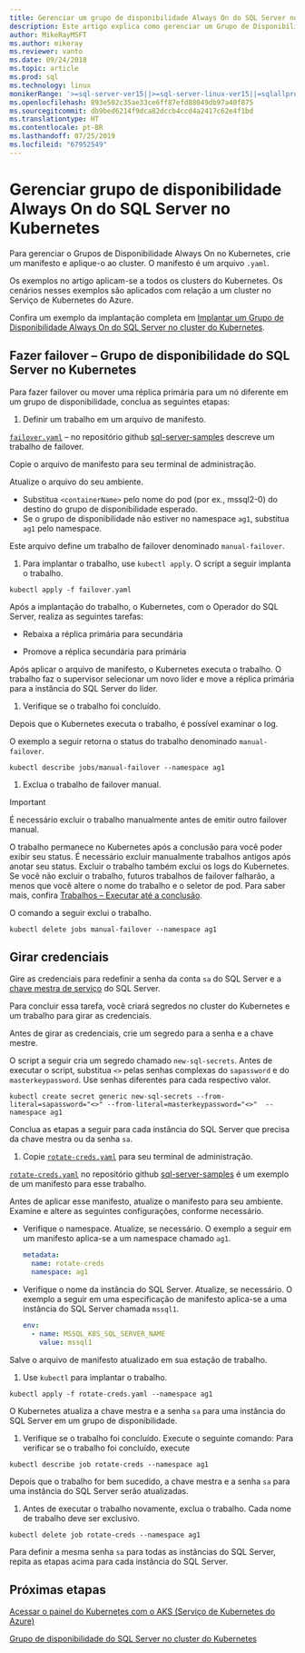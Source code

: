 ```yaml
---
title: Gerenciar um grupo de disponibilidade Always On do SQL Server no Kubernetes
description: Este artigo explica como gerenciar um Grupo de Disponibilidade Always On do SQL Server no Kubernetes.
author: MikeRayMSFT
ms.author: mikeray
ms.reviewer: vanto
ms.date: 09/24/2018
ms.topic: article
ms.prod: sql
ms.technology: linux
monikerRange: '>=sql-server-ver15||>=sql-server-linux-ver15||=sqlallproducts-allversions'
ms.openlocfilehash: 893e502c35ae33ce6ff87efd88049db97a40f875
ms.sourcegitcommit: db9bed6214f9dca82dccb4ccd4a2417c62e4f1bd
ms.translationtype: HT
ms.contentlocale: pt-BR
ms.lasthandoff: 07/25/2019
ms.locfileid: "67952549"
---
```

# <a name="manage-sql-server-always-on-availability-group-kubernetes"></a>Gerenciar grupo de disponibilidade Always On do SQL Server no Kubernetes

Para gerenciar o Grupos de Disponibilidade Always On no Kubernetes, crie um manifesto e aplique-o ao cluster. O manifesto é um arquivo `.yaml`.  

Os exemplos no artigo aplicam-se a todos os clusters do Kubernetes. Os cenários nesses exemplos são aplicados com relação a um cluster no Serviço de Kubernetes do Azure.

Confira um exemplo da implantação completa em [Implantar um Grupo de Disponibilidade Always On do SQL Server no cluster do Kubernetes](sql-server-linux-kubernetes-deploy.md).

## <a name="fail-over---sql-server-availability-group-on-kubernetes"></a>Fazer failover – Grupo de disponibilidade do SQL Server no Kubernetes

Para fazer failover ou mover uma réplica primária para um nó diferente em um grupo de disponibilidade, conclua as seguintes etapas:

1. Definir um trabalho em um arquivo de manifesto.

  [`failover.yaml`](https://github.com/Microsoft/sql-server-samples/tree/master/samples/features/high%20availability/Kubernetes/sample-manifest-files/failover.yaml) – no repositório github [sql-server-samples](https://github.com/Microsoft/sql-server-samples/tree/master/samples/features/high%20availability/Kubernetes/sample-manifest-files) descreve um trabalho de failover.

  Copie o arquivo de manifesto para seu terminal de administração.

  Atualize o arquivo do seu ambiente.

  - Substitua `<containerName>` pelo nome do pod (por ex., mssql2-0) do destino do grupo de disponibilidade esperado.
  - Se o grupo de disponibilidade não estiver no namespace `ag1`, substitua `ag1` pelo namespace.

  Este arquivo define um trabalho de failover denominado `manual-failover`.

1. Para implantar o trabalho, use `kubectl apply`. O script a seguir implanta o trabalho.

  ```azurecli
  kubectl apply -f failover.yaml
  ```

  Após a implantação do trabalho, o Kubernetes, com o Operador do SQL Server, realiza as seguintes tarefas:
  
  - Rebaixa a réplica primária para secundária
  
  - Promove a réplica secundária para primária
  
  Após aplicar o arquivo de manifesto, o Kubernetes executa o trabalho. O trabalho faz o supervisor selecionar um novo líder e move a réplica primária para a instância do SQL Server do líder.

1. Verifique se o trabalho foi concluído.
  
  Depois que o Kubernetes executa o trabalho, é possível examinar o log.
  
  O exemplo a seguir retorna o status do trabalho denominado `manual-failover`.

  ```azurecli
  kubectl describe jobs/manual-failover --namespace ag1
  ```

1. Exclua o trabalho de failover manual. 

  >[!IMPORTANT]
  >É necessário excluir o trabalho manualmente antes de emitir outro failover manual.
  > 
  >O trabalho permanece no Kubernetes após a conclusão para você poder exibir seu status. É necessário excluir manualmente trabalhos antigos após anotar seu status. Excluir o trabalho também exclui os logs do Kubernetes. Se você não excluir o trabalho, futuros trabalhos de failover falharão, a menos que você altere o nome do trabalho e o seletor de pod. Para saber mais, confira [Trabalhos – Executar até a conclusão](https://kubernetes.io/docs/concepts/workloads/controllers/jobs-run-to-completion/).

  O comando a seguir exclui o trabalho.

  ```azurecli
  kubectl delete jobs manual-failover --namespace ag1
  ```

## <a name="rotate-credentials"></a>Girar credenciais

Gire as credenciais para redefinir a senha da conta `sa` do SQL Server e a [chave mestra de serviço](../relational-databases/security/encryption/service-master-key.md) do SQL Server. 

Para concluir essa tarefa, você criará segredos no cluster do Kubernetes e um trabalho para girar as credenciais.

Antes de girar as credenciais, crie um segredo para a senha e a chave mestre.

O script a seguir cria um segredo chamado `new-sql-secrets`. Antes de executar o script, substitua `<>` pelas senhas complexas do `sapassword` e do `masterkeypassword`. Use senhas diferentes para cada respectivo valor.

```azurecli
kubectl create secret generic new-sql-secrets --from-literal=sapassword="<>" --from-literal=masterkeypassword="<>"  --namespace ag1
```

Conclua as etapas a seguir para cada instância do SQL Server que precisa da chave mestra ou da senha `sa`.

1. Copie [`rotate-creds.yaml`](https://github.com/Microsoft/sql-server-samples/blob/master/samples/features/high%20availability/Kubernetes/sample-manifest-files/rotate-creds.yaml) para seu terminal de administração.

  [`rotate-creds.yaml`](https://github.com/Microsoft/sql-server-samples/blob/master/samples/features/high%20availability/Kubernetes/sample-manifest-files/rotate-creds.yaml) no repositório github [sql-server-samples](https://github.com/Microsoft/sql-server-samples/tree/master/samples/features/high%20availability/Kubernetes/sample-deployment-script/) é um exemplo de um manifesto para esse trabalho.

  Antes de aplicar esse manifesto, atualize o manifesto para seu ambiente. Examine e altere as seguintes configurações, conforme necessário.

  - Verifique o namespace. Atualize, se necessário. O exemplo a seguir em um manifesto aplica-se a um namespace chamado `ag1`.

    ```yaml
    metadata:
      name: rotate-creds
      namespace: ag1
    ```

  - Verifique o nome da instância do SQL Server. Atualize, se necessário. O exemplo a seguir em uma especificação de manifesto aplica-se a uma instância do SQL Server chamada `mssql1`.

    ```yaml
    env:
      - name: MSSQL_K8S_SQL_SERVER_NAME
        value: mssql1
    ```

  Salve o arquivo de manifesto atualizado em sua estação de trabalho.

1. Use `kubectl` para implantar o trabalho.

  ```azurecli
  kubectl apply -f rotate-creds.yaml --namespace ag1
  ```

  O Kubernetes atualiza a chave mestra e a senha `sa` para uma instância do SQL Server em um grupo de disponibilidade.

1. Verifique se o trabalho foi concluído. Execute o seguinte comando: Para verificar se o trabalho foi concluído, execute 

  ```azcli
  kubectl describe job rotate-creds --namespace ag1
  ```

  Depois que o trabalho for bem sucedido, a chave mestra e a senha `sa` para uma instância do SQL Server serão atualizadas.


1. Antes de executar o trabalho novamente, exclua o trabalho. Cada nome de trabalho deve ser exclusivo.

  ```azurecli
  kubectl delete job rotate-creds --namespace ag1
  ```

Para definir a mesma senha `sa` para todas as instâncias do SQL Server, repita as etapas acima para cada instância do SQL Server.

## <a name="next-steps"></a>Próximas etapas

[Acessar o painel do Kubernetes com o AKS (Serviço de Kubernetes do Azure)](https://docs.microsoft.com/azure/aks/kubernetes-dashboard)

[Grupo de disponibilidade do SQL Server no cluster do Kubernetes](sql-server-ag-kubernetes.md)

